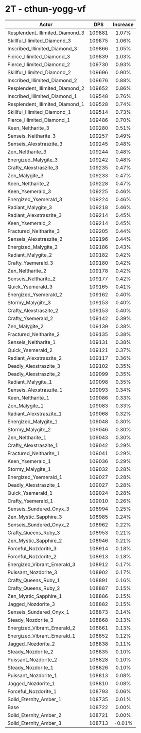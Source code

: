 # 2T - cthun-yogg-vf
| Actor | DPS | Increase |
|---|:---:|:---:|
|Resplendent_Illimited_Diamond_3|109881|1.07%|
|Skillful_Illimited_Diamond_3|109875|1.06%|
|Inscribed_Illimited_Diamond_3|109866|1.05%|
|Fierce_Illimited_Diamond_3|109839|1.03%|
|Fierce_Illimited_Diamond_2|109730|0.93%|
|Skillful_Illimited_Diamond_2|109696|0.90%|
|Inscribed_Illimited_Diamond_2|109676|0.88%|
|Resplendent_Illimited_Diamond_2|109652|0.86%|
|Inscribed_Illimited_Diamond_1|109548|0.76%|
|Resplendent_Illimited_Diamond_1|109528|0.74%|
|Skillful_Illimited_Diamond_1|109514|0.73%|
|Fierce_Illimited_Diamond_1|109486|0.70%|
|Keen_Neltharite_3|109280|0.51%|
|Senseis_Neltharite_3|109257|0.49%|
|Senseis_Alexstraszite_3|109245|0.48%|
|Zen_Neltharite_3|109244|0.48%|
|Energized_Malygite_3|109242|0.48%|
|Crafty_Alexstraszite_3|109235|0.47%|
|Zen_Malygite_3|109233|0.47%|
|Keen_Neltharite_2|109228|0.47%|
|Keen_Ysemerald_3|109225|0.46%|
|Energized_Ysemerald_3|109224|0.46%|
|Radiant_Malygite_3|109218|0.46%|
|Radiant_Alexstraszite_3|109214|0.45%|
|Keen_Ysemerald_2|109214|0.45%|
|Fractured_Neltharite_3|109205|0.44%|
|Senseis_Alexstraszite_2|109196|0.44%|
|Energized_Malygite_2|109186|0.43%|
|Radiant_Malygite_2|109182|0.42%|
|Crafty_Ysemerald_3|109180|0.42%|
|Zen_Neltharite_2|109178|0.42%|
|Senseis_Neltharite_2|109177|0.42%|
|Quick_Ysemerald_3|109165|0.41%|
|Energized_Ysemerald_2|109162|0.40%|
|Stormy_Malygite_3|109153|0.40%|
|Crafty_Alexstraszite_2|109153|0.40%|
|Crafty_Ysemerald_2|109142|0.39%|
|Zen_Malygite_2|109139|0.38%|
|Fractured_Neltharite_2|109135|0.38%|
|Senseis_Neltharite_1|109131|0.38%|
|Quick_Ysemerald_2|109121|0.37%|
|Radiant_Alexstraszite_2|109117|0.36%|
|Deadly_Alexstraszite_3|109102|0.35%|
|Deadly_Alexstraszite_2|109099|0.35%|
|Radiant_Malygite_1|109098|0.35%|
|Senseis_Alexstraszite_1|109093|0.34%|
|Keen_Neltharite_1|109086|0.33%|
|Zen_Malygite_1|109083|0.33%|
|Radiant_Alexstraszite_1|109068|0.32%|
|Energized_Malygite_1|109048|0.30%|
|Stormy_Malygite_2|109046|0.30%|
|Zen_Neltharite_1|109043|0.30%|
|Crafty_Alexstraszite_1|109042|0.29%|
|Fractured_Neltharite_1|109041|0.29%|
|Keen_Ysemerald_1|109036|0.29%|
|Stormy_Malygite_1|109032|0.28%|
|Energized_Ysemerald_1|109027|0.28%|
|Deadly_Alexstraszite_1|109027|0.28%|
|Quick_Ysemerald_1|109024|0.28%|
|Crafty_Ysemerald_1|109010|0.26%|
|Senseis_Sundered_Onyx_3|108994|0.25%|
|Zen_Mystic_Sapphire_3|108985|0.24%|
|Senseis_Sundered_Onyx_2|108962|0.22%|
|Crafty_Queens_Ruby_3|108953|0.21%|
|Zen_Mystic_Sapphire_2|108946|0.21%|
|Forceful_Nozdorite_3|108914|0.18%|
|Forceful_Nozdorite_2|108913|0.18%|
|Energized_Vibrant_Emerald_3|108912|0.17%|
|Puissant_Nozdorite_3|108902|0.17%|
|Crafty_Queens_Ruby_1|108891|0.16%|
|Crafty_Queens_Ruby_2|108887|0.15%|
|Zen_Mystic_Sapphire_1|108886|0.15%|
|Jagged_Nozdorite_3|108882|0.15%|
|Senseis_Sundered_Onyx_1|108873|0.14%|
|Steady_Nozdorite_3|108868|0.13%|
|Energized_Vibrant_Emerald_2|108861|0.13%|
|Energized_Vibrant_Emerald_1|108852|0.12%|
|Jagged_Nozdorite_2|108838|0.11%|
|Steady_Nozdorite_2|108835|0.10%|
|Puissant_Nozdorite_2|108828|0.10%|
|Steady_Nozdorite_1|108826|0.10%|
|Puissant_Nozdorite_1|108813|0.08%|
|Jagged_Nozdorite_1|108810|0.08%|
|Forceful_Nozdorite_1|108793|0.06%|
|Solid_Eternity_Amber_1|108735|0.01%|
|Base|108722|0.00%|
|Solid_Eternity_Amber_2|108721|0.00%|
|Solid_Eternity_Amber_3|108713|-0.01%|

